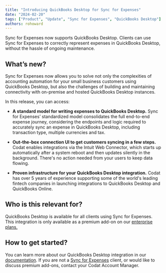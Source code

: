 ```yaml
---
title: "Introducing QuickBooks Desktop for Sync for Expenses"
date: "2024-02-20"
tags: ["Product", "Update", "Sync for Expenses", "QuickBooks Desktop"]
authors: rohoward
---
```


Sync for Expenses now supports QuickBooks Desktop. Clients can use Sync for Expenses to correctly represent expenses in QuickBooks Desktop, without the hassle of ongoing maintenance. 

<!--truncate-->

## What’s new? 

Sync for Expenses now allows you to solve not only the complexities of accounting automation for your small business customers using QuickBooks Desktop, but also the challenges of building and maintaining connectivity with on-premise and hosted QuickBooks Desktop instances. 

In this release, you can access: 

- **A standard model for writing expenses to QuickBooks Desktop.** Sync for Expenses’ standardized model consolidates the full end-to-end expense journey, considering the endpoints and logic required to accurately sync an expense in QuickBooks Desktop, including transaction type, multiple currencies and tax. 

- **Out-the-box connection UI to get customers syncing in a few steps.** Codat enables integrations via the Intuit Web Connector, which starts up automatically after a system reboot and then updates silently in the background. There's no action needed from your users to keep data flowing.

- **Proven infrastructure for your QuickBooks Desktop integration.** Codat has over 5 years of experience supporting some of the world's leading fintech companies in launching integrations to QuickBooks Desktop and QuickBooks Online. 

## Who is this relevant for? 

QuickBooks Desktop is available for all clients using Sync for Expenses. This integration is only available as a premium add-on on our [enterprise plans.](https://www.codat.io/#get-in-touch) 

## How to get started? 

You can learn more about our QuickBooks Desktop integration in our [documentation](/integrations/accounting/quickbooksdesktop/accounting-quickbooksdesktop). If you are not a [Sync for Expenses](/expenses/overview) client, or would like to discuss premium add-ons, contact your Codat Account Manager. 
